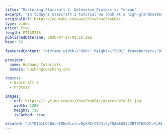 ```yaml
---
title: "Mastering Starcraft 2: Defensive Protoss vs Terran"
excerpt: "In today's Starcraft 2 tutorial we look at a high-grandmaster match between myself and Lord Timorus. I'm using a very defensive protoss style with colossus and blink vs a mine drop into 3 rax. Let's master Starcraft 2 together!  #Starcraft #protoss #colossus #sc2 #guide #RTS #realtimestrategy #StarCraft2"
originalUrl: https://youtube.com/watch?v=YnueSrwKGAc
type: video
price: Free
length: PT13M21S
publishedDateTime: 2020-07-15T00:16:10Z
heat: 52

featuredContent: "<iframe width=\"800\" height=\"500\" frameborder=\"0\" src=\"https://www.youtube.com/embed/YnueSrwKGAc\" allow=\"accelerometer; autoplay; encrypted-media; gyroscope; picture-in-picture\" allowfullscreen></iframe>"

provider:
  name: HuShang Tutorials
  domain: hushangcoaching.com

topics:
  - StarCraft 2
  - Protoss

images:
  - url: https://i.ytimg.com/vi/YnueSrwKGAc/maxresdefault.jpg
    width: 1280
    height: 720
    isCached: true

secured: "p1YD1b1LQJBnueIONw3ixsLvDpkXSrC9V4jlyYQAmkG84/2BT9TbGHXtzCpkH1c9tPfd8bpQ85NOf/BlTvEMiYq8V5w2RxZqk3SD4zbDaBkbxdU3yN0TPcvozA78apfyeOHHsQa+X8O2bmV/C/2Y+1zjufdEcJUTlenYSsoi6OYGMsfQZxbmsBTvidxJ23DMx4DWfuIzzxmrLK983u7ZPwLUqome532k0ovRr8mGDaRQ/Dz+4P90brxmE3FIpP6J4uhNpMGWYmf1Nu5VbPjTNwHpxgwcKXdo2bvICtH6E7HSTUeG7ua/tt8q0JRdzjQY5+WHYckRAOqNO3c83kY89mnCtN68qFSpUmfwYAknEgK7shIeqI5FnW9QkDaQVBa7TzWu4+dOTQ1LU/Kj0UgzogrOgBQSoMAwHt9XkW2QZPE=;I6Ddv+IlDLMKsyXiZgpsqw=="
---
```


